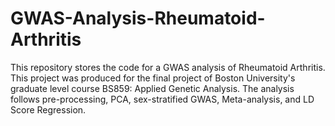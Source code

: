 # GWAS-Analysis-Rheumatoid-Arthritis
This repository stores the code for a GWAS analysis of Rheumatoid Arthritis. This project was produced for the final project of Boston University's graduate level course BS859: Applied Genetic Analysis. The analysis follows pre-processing, PCA, sex-stratified GWAS, Meta-analysis, and LD Score Regression.
